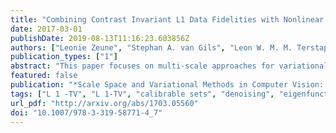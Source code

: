 ```yaml
---
title: "Combining Contrast Invariant L1 Data Fidelities with Nonlinear Spectral Image Decomposition"
date: 2017-03-01
publishDate: 2019-08-13T11:16:23.603856Z
authors: ["Leonie Zeune", "Stephan A. van Gils", "Leon W. M. M. Terstappen", "Christoph Brune"]
publication_types: ["1"]
abstract: "This paper focuses on multi-scale approaches for variational methods and corresponding gradient flows. Recently, for convex regularization functionals such as total variation, new theory and algorithms for nonlinear eigenvalue problems via nonlinear spectral decompositions have been developed. Those methods open new directions for advanced image filtering. However, for an effective use in image segmentation and shape decomposition, a clear interpretation of the spectral response regarding size and intensity scales is needed but lacking in current approaches. In this context, $L^1$ data fidelities are particularly helpful due to their interesting multi-scale properties such as contrast invariance. Hence, the novelty of this work is the combination of $L^1$-based multi-scale methods with nonlinear spectral decompositions. We compare $L^1$ with $L^2$ scale-space methods in view of spectral image representation and decomposition. We show that the contrast invariant multi-scale behavior of $L^1-TV$ promotes sparsity in the spectral response providing more informative decompositions. We provide a numerical method and analyze synthetic and biomedical images at which decomposition leads to improved segmentation."
featured: false
publication: "*Scale Space and Variational Methods in Computer Vision: 6th International Conference, SSVM 2017, Kolding, Denmark, June 4-8, 2017, Proceedings*"
tags: ["L 1 -TV", "L 1-TV", "calibrable sets", "denoising", "eigenfunctions", "multiscale segmentation", "nonlinear spectral decom-position", "scale-spaces"]
url_pdf: "http://arxiv.org/abs/1703.05560"
doi: "10.1007/978-3-319-58771-4_7"
---
```


